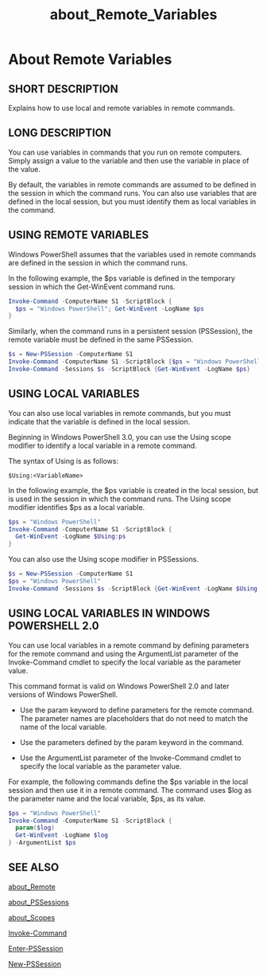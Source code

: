 ﻿---
ms.date:  01/03/2018
schema:  2.0.0
locale:  en-us
keywords:  powershell,cmdlet
title:  about_Remote_Variables
---
# About Remote Variables

## SHORT DESCRIPTION

Explains how to use local and remote variables in remote commands.

## LONG DESCRIPTION

You can use variables in commands that you run on remote computers. Simply
assign a value to the variable and then use the variable in place of the
value.

By default, the variables in remote commands are assumed to be defined in the
session in which the command runs. You can also use variables that are defined
in the local session, but you must identify them as local variables in the
command.

## USING REMOTE VARIABLES

Windows PowerShell assumes that the variables used in remote commands are
defined in the session in which the command runs.

In the following example, the \$ps variable is defined in the temporary session
in which the Get-WinEvent command runs.

```powershell
Invoke-Command -ComputerName S1 -ScriptBlock {
  $ps = "Windows PowerShell"; Get-WinEvent -LogName $ps
}
```

Similarly, when the command runs in a persistent session (PSSession), the
remote variable must be defined in the same PSSession.

```powershell
$s = New-PSSession -ComputerName S1
Invoke-Command -ComputerName S1 -ScriptBlock {$ps = "Windows PowerShell"}
Invoke-Command -Sessions $s -ScriptBlock {Get-WinEvent -LogName $ps}
```

## USING LOCAL VARIABLES

You can also use local variables in remote commands, but you must indicate
that the variable is defined in the local session.

Beginning in Windows PowerShell 3.0, you can use the Using scope modifier to
identify a local variable in a remote command.

The syntax of Using is as follows:

```
$Using:<VariableName>
```

In the following example, the $ps variable is created in the local session,
but is used in the session in which the command runs. The Using scope modifier
identifies $ps as a local variable.

```powershell
$ps = "Windows PowerShell"
Invoke-Command -ComputerName S1 -ScriptBlock {
  Get-WinEvent -LogName $Using:ps
}
```

You can also use the Using scope modifier in PSSessions.

```powershell
$s = New-PSSession -ComputerName S1
$ps = "Windows PowerShell"
Invoke-Command -Sessions $s -ScriptBlock {Get-WinEvent -LogName $Using:ps}
```

## USING LOCAL VARIABLES IN WINDOWS POWERSHELL 2.0

You can use local variables in a remote command by defining parameters for the
remote command and using the ArgumentList parameter of the Invoke-Command
cmdlet to specify the local variable as the parameter value.

This command format is valid on Windows PowerShell 2.0 and later versions of
Windows PowerShell.

- Use the param keyword to define parameters for the remote command. The
  parameter names are placeholders that do not need to match the name of the
  local variable.

- Use the parameters defined by the param keyword in the command.

- Use the ArgumentList parameter of the Invoke-Command cmdlet to specify the
  local variable as the parameter value.

For example, the following commands define the $ps variable in the local
session and then use it in a remote command. The command uses $log as the
parameter name and the local variable, $ps, as its value.

```powershell
$ps = "Windows PowerShell"
Invoke-Command -ComputerName S1 -ScriptBlock {
  param($log)
  Get-WinEvent -LogName $log
} -ArgumentList $ps
```

## SEE ALSO

[about_Remote](about_Remote.md)

[about_PSSessions](about_PSSessions.md)

[about_Scopes](about_Scopes.md)

[Invoke-Command](../Invoke-Command.md)

[Enter-PSSession](../Enter-PSSession.md)

[New-PSSession](../New-PSSession.md)